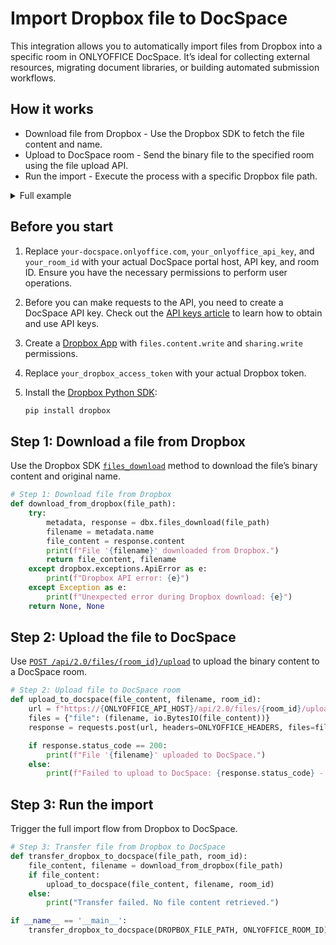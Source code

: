# Import Dropbox file to DocSpace

This integration allows you to automatically import files from Dropbox into a specific room in ONLYOFFICE DocSpace. It’s ideal for collecting external resources, migrating document libraries, or building automated submission workflows.

## How it works

- Download file from Dropbox - Use the Dropbox SDK to fetch the file content and name.
- Upload to DocSpace room - Send the binary file to the specified room using the file upload API.
- Run the import - Execute the process with a specific Dropbox file path.

<details>
  <summary>Full example</summary>

```py
import requests, dropbox, io

# DocSpace configuration
ONLYOFFICE_API_HOST = "your-docspace.onlyoffice.com"
ONLYOFFICE_API_KEY = "your_onlyoffice_api_key"
ONLYOFFICE_ROOM_ID = "your_room_id"

# Dropbox configuration
DROPBOX_ACCESS_TOKEN = "your_dropbox_access_token"
DROPBOX_FILE_PATH = "/SampleForm.pdf"

# Headers for ONLYOFFICE authentication
ONLYOFFICE_HEADERS = {
    'Accept': 'application/json',
    'Authorization': f'Bearer {ONLYOFFICE_API_KEY}',
    'Content-Type': 'application/json'
}

dbx = dropbox.Dropbox(DROPBOX_ACCESS_TOKEN)

# Step 1: Download file from Dropbox
def download_from_dropbox(file_path):
    try:
        metadata, response = dbx.files_download(file_path)
        filename = metadata.name
        file_content = response.content
        print(f"File '{filename}' downloaded from Dropbox.")
        return file_content, filename
    except dropbox.exceptions.ApiError as e:
        print(f"Dropbox API error: {e}")
    except Exception as e:
        print(f"Unexpected error during Dropbox download: {e}")
    return None, None

# Step 2: Upload file to DocSpace room
def upload_to_docspace(file_content, filename, room_id):
    url = f"https://{ONLYOFFICE_API_HOST}/api/2.0/files/{room_id}/upload"
    files = {"file": (filename, io.BytesIO(file_content))}
    response = requests.post(url, headers=ONLYOFFICE_HEADERS, files=files)

    if response.status_code == 200:
        print(f"File '{filename}' uploaded to DocSpace.")
    else:
        print(f"Failed to upload to DocSpace: {response.status_code} - {response.text}")

# Step 3: Transfer file from Dropbox to DocSpace
def transfer_dropbox_to_docspace(file_path, room_id):
    file_content, filename = download_from_dropbox(file_path)
    if file_content:
        upload_to_docspace(file_content, filename, room_id)
    else:
        print("Transfer failed. No file content retrieved.")

if __name__ == '__main__':
    transfer_dropbox_to_docspace(DROPBOX_FILE_PATH, ONLYOFFICE_ROOM_ID)
```

</details>

## Before you start

1. Replace `your-docspace.onlyoffice.com`, `your_onlyoffice_api_key`, and `your_room_id` with your actual DocSpace portal host, API key, and room ID. Ensure you have the necessary permissions to perform user operations.
2. Before you can make requests to the API, you need to create a DocSpace API key. Check out the [API keys article](/docspace/api-backend/get-started/authentication/api-keys/) to learn how to obtain and use API keys.
3. Create a [Dropbox App](https://www.dropbox.com/developers) with `files.content.write` and `sharing.write` permissions.
4. Replace `your_dropbox_access_token` with your actual Dropbox token.
5. Install the [Dropbox Python SDK](https://www.dropbox.com/developers/documentation/python#install):

    ```bash
    pip install dropbox
    ```

## Step 1: Download a file from Dropbox

Use the Dropbox SDK [`files_download`](https://dropbox-sdk-python.readthedocs.io/en/latest/api/dropbox.html#dropbox.dropbox_client.Dropbox.files_download) method to download the file’s binary content and original name.

```py
# Step 1: Download file from Dropbox
def download_from_dropbox(file_path):
    try:
        metadata, response = dbx.files_download(file_path)
        filename = metadata.name
        file_content = response.content
        print(f"File '{filename}' downloaded from Dropbox.")
        return file_content, filename
    except dropbox.exceptions.ApiError as e:
        print(f"Dropbox API error: {e}")
    except Exception as e:
        print(f"Unexpected error during Dropbox download: {e}")
    return None, None
```

## Step 2: Upload the file to DocSpace

Use [`POST /api/2.0/files/{room_id}/upload`](/docspace/api-backend/usage-api/upload-file) to upload the binary content to a DocSpace room.

``` py
# Step 2: Upload file to DocSpace room
def upload_to_docspace(file_content, filename, room_id):
    url = f"https://{ONLYOFFICE_API_HOST}/api/2.0/files/{room_id}/upload"
    files = {"file": (filename, io.BytesIO(file_content))}
    response = requests.post(url, headers=ONLYOFFICE_HEADERS, files=files)

    if response.status_code == 200:
        print(f"File '{filename}' uploaded to DocSpace.")
    else:
        print(f"Failed to upload to DocSpace: {response.status_code} - {response.text}")
```

## Step 3: Run the import

Trigger the full import flow from Dropbox to DocSpace.

```py
# Step 3: Transfer file from Dropbox to DocSpace
def transfer_dropbox_to_docspace(file_path, room_id):
    file_content, filename = download_from_dropbox(file_path)
    if file_content:
        upload_to_docspace(file_content, filename, room_id)
    else:
        print("Transfer failed. No file content retrieved.")

if __name__ == '__main__':
    transfer_dropbox_to_docspace(DROPBOX_FILE_PATH, ONLYOFFICE_ROOM_ID)
```
